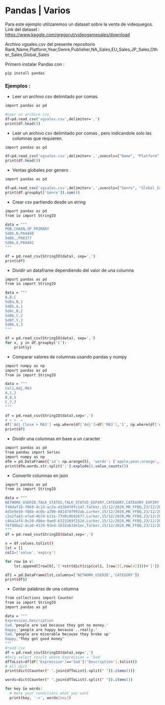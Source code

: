 # Pandas | Varios 

Para este ejemplo utilizaremos un dataset sobre la venta de videojuegos. Link del dataset : https://www.kaggle.com/gregorut/videogamesales/download

Archivo vgsales.csv del presente repositorio
Rank,Name,Platform,Year,Genre,Publisher,NA_Sales,EU_Sales,JP_Sales,Other_Sales,Global_Sales

Primero instalar Pandas con :

```sh
pip install pandas
```

### Ejemplos :

* Leer un archivo csv delimitado por comas.

```sh
import pandas as pd

#Leer un archivo csv
df=pd.read_csv('vgsales.csv',delimiter=',')
print(df.head())
```
* Leer un archivo csv delimitado por comas , pero indicandole solo las columnas que requieren.

```sh
import pandas as pd

df=pd.read_csv('vgsales.csv',delimiter=',',usecols=["Name", "Platform", "Year"])
print(df.head())
```
* Ventas globales por genero

```sh
import pandas as pd

df=pd.read_csv('vgsales.csv',delimiter=',',usecols=["Genre", "Global_Sales"])
print(df.groupby(['Genre']).sum())
```
* Crear csv partiendo desde un string

```sh
import pandas as pd
from io import StringIO

data = """
PDB,CHAIN,SP_PRIMARY
5d8b,N,P60490
5d8b,,P80377
5d8b,O,P60491
"""

df = pd.read_csv(StringIO(data), sep=',')
print(df)
```

* Dividir un dataframe dependiendo del valor de una columna

```sh
import pandas as pd
from io import StringIO

data = """
A,B,C
5d8a,N,1
5d8b,A,1
5d8c,B,2
5d8b,C,2
5d8f,Y,3
5d8b,X,3
"""

df = pd.read_csv(StringIO(data), sep=',')
for x, y in df.groupby('C'):
    print(y)
```

* Comparar valores de columnas usando pandas y numpy

```sh
import numpy as np
import pandas as pd
from io import StringIO

data = """
Col1,Adj,MA3
A,1,2
B,8,5
C,7,7
"""

df = pd.read_csv(StringIO(data),sep=',')
# > <  =
df['Adj Close > MA3'] =np.where(df['Adj']>df['MA3'],'1', np.where(df['Adj']<df['MA3'],'0', 'equals'))
print(df)
```
* Dividir una columnas en base a un caracter 

```sh
import pandas as pd
from pandas import Series
import numpy as np
dfm = pd.DataFrame({'id': np.arange(5), 'words': ['apple;pear;orange', 'apple', 'pear;grape', 'orange', 'orange;pear']})
print(dfm.words.str.split(';').explode().value_counts())
```
* Convertir columnas en json 

```sh
import pandas as pd
from io import StringIO

data = """
NETWORK_USERID,TALK_STATUS,TALK_STATUS_EXPIRY,CATEGORY,CATEGORY_EXPIRY
f40daf16-f069-4c1d-ac2a-d1504f0fc147,Talker,15/12/2020,MN_FFBQ,23/12/2019
4d3e9e50-f88b-4c0b-a700-881474f992ab,Lurker,15/12/2020,MN_FFBQ,23/12/2019
c2e2fa63-efad-4b7d-b11e-77d9c8692677,Lurker,15/12/2020,MN_FFBQ,23/12/2019
c46a2af4-0c20-486e-9ae0-6323269f252d,Lurker,15/12/2020,MN_FFBQ,23/12/2019
f6f88be2-dca6-4129-93ed-2b32a633e1ec,Talker,15/12/2020,MN_FFBQ,23/12/2019
"""
df = pd.read_csv(StringIO(data),sep=',')

v = df.values.tolist()
lst = []
col1=['value','expiry']

for row in v:
    lst.append([row[0],'['+str(dict(zip(col1, [row[3],row[4]])))+']'])

df1 = pd.DataFrame(lst,columns=['NETWORK_USERID','CATEGORY'])
print(df1)
```
* Contar palabras de una columna 

```sh
from collections import Counter
from io import StringIO
import pandas as pd

data = """
Expression,Description
Sad,"people are sad because they got no money."
Happy,"people are happy because ..really."
Sad,"people are miserable because they broke up"
Happy,"They got good money"
"""
#read csv
df = pd.read_csv(StringIO(data),sep=',')
#Only select result where Expression = 'Sad'
dfToList=df[df['Expression']=='Sad']['Description'].tolist()
# All dict 
print(dict(Counter(" ".join(dfToList).split(" ")).items()))

words=dict(Counter(" ".join(dfToList).split(" ")).items())

for key in words:
  # Here your conditions what you want
  print(key, '->', words[key])
```
